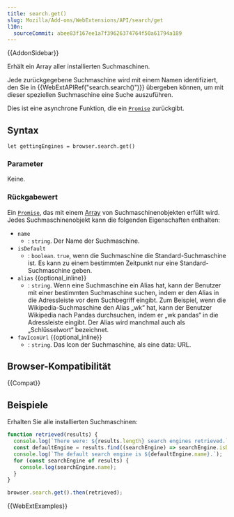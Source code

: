 ```yaml
---
title: search.get()
slug: Mozilla/Add-ons/WebExtensions/API/search/get
l10n:
  sourceCommit: abee83f167ee1a7f39626374764f50a61794a189
---
```


{{AddonSidebar}}

Erhält ein Array aller installierten Suchmaschinen.

Jede zurückgegebene Suchmaschine wird mit einem Namen identifiziert, den Sie in {{WebExtAPIRef("search.search()")}} übergeben können, um mit dieser speziellen Suchmaschine eine Suche auszuführen.

Dies ist eine asynchrone Funktion, die ein [`Promise`](/de/docs/Web/JavaScript/Reference/Global_Objects/Promise) zurückgibt.

## Syntax

```js-nolint
let gettingEngines = browser.search.get()
```

### Parameter

Keine.

### Rückgabewert

Ein [`Promise`](/de/docs/Web/JavaScript/Reference/Global_Objects/Promise), das mit einem [Array](/de/docs/Web/JavaScript/Reference/Global_Objects/Array) von Suchmaschinenobjekten erfüllt wird. Jedes Suchmaschinenobjekt kann die folgenden Eigenschaften enthalten:

- `name`
  - : `string`. Der Name der Suchmaschine.
- `isDefault`
  - : `boolean`. `true`, wenn die Suchmaschine die Standard-Suchmaschine ist. Es kann zu einem bestimmten Zeitpunkt nur eine Standard-Suchmaschine geben.
- `alias` {{optional_inline}}
  - : `string`. Wenn eine Suchmaschine ein Alias hat, kann der Benutzer mit einer bestimmten Suchmaschine suchen, indem er den Alias in die Adressleiste vor dem Suchbegriff eingibt. Zum Beispiel, wenn die Wikipedia-Suchmaschine den Alias „wk“ hat, kann der Benutzer Wikipedia nach Pandas durchsuchen, indem er „wk pandas“ in die Adressleiste eingibt. Der Alias wird manchmal auch als „Schlüsselwort“ bezeichnet.
- `favIconUrl` {{optional_inline}}
  - : `string`. Das Icon der Suchmaschine, als eine data: URL.

## Browser-Kompatibilität

{{Compat}}

## Beispiele

Erhalten Sie alle installierten Suchmaschinen:

```js
function retrieved(results) {
  console.log(`There were: ${results.length} search engines retrieved.`);
  const defaultEngine = results.find((searchEngine) => searchEngine.isDefault);
  console.log(`The default search engine is ${defaultEngine.name}.`);
  for (const searchEngine of results) {
    console.log(searchEngine.name);
  }
}

browser.search.get().then(retrieved);
```

{{WebExtExamples}}
